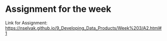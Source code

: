 # Assignment for the week

Link for Assignment: https://nselvak.github.io/9_Developing_Data_Products/Week%203/A2.html#1
